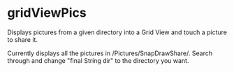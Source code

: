 gridViewPics
============

Displays pictures from a given directory into a Grid View and touch a picture to share it. 

Currently displays all the pictures in /Pictures/SnapDrawShare/. Search through and change "final String dir" to the directory you want.

